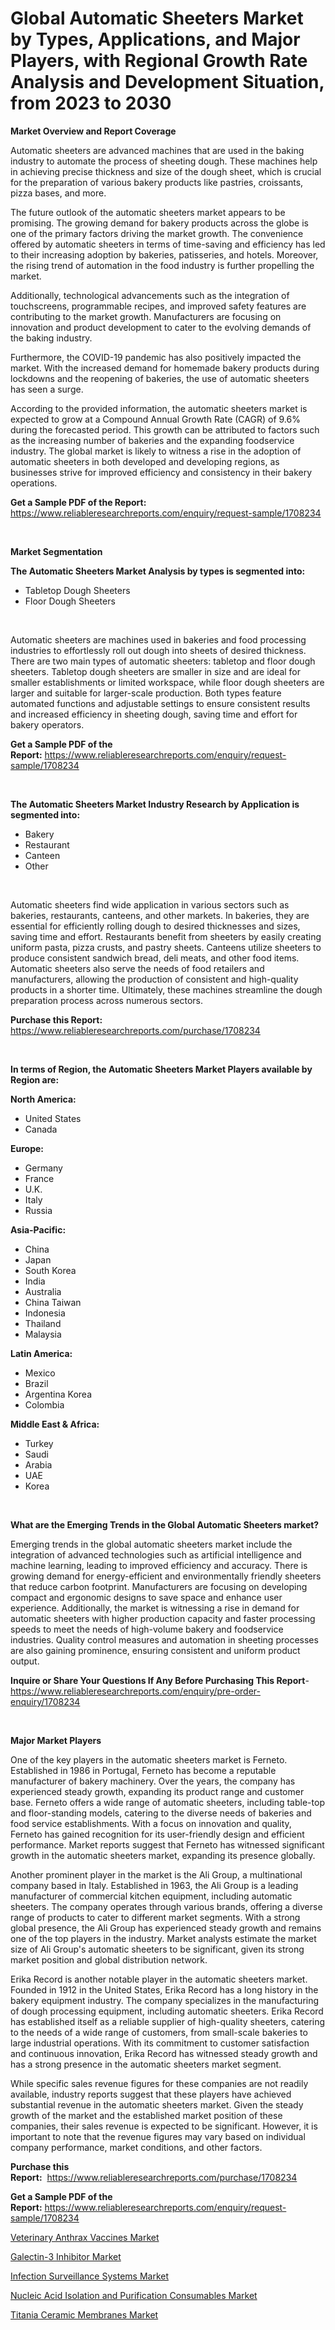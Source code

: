 <p><h1>Global Automatic Sheeters Market by Types, Applications, and Major Players, with Regional Growth Rate Analysis and Development Situation, from 2023 to 2030</h1></p><p><strong>Market Overview and Report Coverage</strong></p>
<p><p>Automatic sheeters are advanced machines that are used in the baking industry to automate the process of sheeting dough. These machines help in achieving precise thickness and size of the dough sheet, which is crucial for the preparation of various bakery products like pastries, croissants, pizza bases, and more.</p><p>The future outlook of the automatic sheeters market appears to be promising. The growing demand for bakery products across the globe is one of the primary factors driving the market growth. The convenience offered by automatic sheeters in terms of time-saving and efficiency has led to their increasing adoption by bakeries, patisseries, and hotels. Moreover, the rising trend of automation in the food industry is further propelling the market.</p><p>Additionally, technological advancements such as the integration of touchscreens, programmable recipes, and improved safety features are contributing to the market growth. Manufacturers are focusing on innovation and product development to cater to the evolving demands of the baking industry.</p><p>Furthermore, the COVID-19 pandemic has also positively impacted the market. With the increased demand for homemade bakery products during lockdowns and the reopening of bakeries, the use of automatic sheeters has seen a surge.</p><p>According to the provided information, the automatic sheeters market is expected to grow at a Compound Annual Growth Rate (CAGR) of 9.6% during the forecasted period. This growth can be attributed to factors such as the increasing number of bakeries and the expanding foodservice industry. The global market is likely to witness a rise in the adoption of automatic sheeters in both developed and developing regions, as businesses strive for improved efficiency and consistency in their bakery operations.</p></p>
<p><strong>Get a Sample PDF of the Report:</strong> <a href="https://www.reliableresearchreports.com/enquiry/request-sample/1708234">https://www.reliableresearchreports.com/enquiry/request-sample/1708234</a></p>
<p>&nbsp;</p>
<p><strong>Market Segmentation</strong></p>
<p><strong>The Automatic Sheeters Market Analysis by types is segmented into:</strong></p>
<p><ul><li>Tabletop Dough Sheeters</li><li>Floor Dough Sheeters</li></ul></p>
<p>&nbsp;</p>
<p><p>Automatic sheeters are machines used in bakeries and food processing industries to effortlessly roll out dough into sheets of desired thickness. There are two main types of automatic sheeters: tabletop and floor dough sheeters. Tabletop dough sheeters are smaller in size and are ideal for smaller establishments or limited workspace, while floor dough sheeters are larger and suitable for larger-scale production. Both types feature automated functions and adjustable settings to ensure consistent results and increased efficiency in sheeting dough, saving time and effort for bakery operators.</p></p>
<p><strong>Get a Sample PDF of the Report:</strong>&nbsp;<a href="https://www.reliableresearchreports.com/enquiry/request-sample/1708234">https://www.reliableresearchreports.com/enquiry/request-sample/1708234</a></p>
<p>&nbsp;</p>
<p><strong>The Automatic Sheeters Market Industry Research by Application is segmented into:</strong></p>
<p><ul><li>Bakery</li><li>Restaurant</li><li>Canteen</li><li>Other</li></ul></p>
<p>&nbsp;</p>
<p><p>Automatic sheeters find wide application in various sectors such as bakeries, restaurants, canteens, and other markets. In bakeries, they are essential for efficiently rolling dough to desired thicknesses and sizes, saving time and effort. Restaurants benefit from sheeters by easily creating uniform pasta, pizza crusts, and pastry sheets. Canteens utilize sheeters to produce consistent sandwich bread, deli meats, and other food items. Automatic sheeters also serve the needs of food retailers and manufacturers, allowing the production of consistent and high-quality products in a shorter time. Ultimately, these machines streamline the dough preparation process across numerous sectors.</p></p>
<p><strong>Purchase this Report:</strong>&nbsp; <a href="https://www.reliableresearchreports.com/purchase/1708234">https://www.reliableresearchreports.com/purchase/1708234</a></p>
<p>&nbsp;</p>
<p><strong>In terms of Region, the Automatic Sheeters Market Players available by Region are:</strong></p>
<p>
    <p> <strong> North America: </strong>
        <ul>
            <li>United States</li>
            <li>Canada</li>
        </ul>
        </p> 
    <p> <strong> Europe: </strong>
        <ul>
            <li>Germany</li>
            <li>France</li>
            <li>U.K.</li>
            <li>Italy</li>
            <li>Russia</li>
        </ul>
        </p> 
    <p> <strong> Asia-Pacific: </strong>
        <ul>
            <li>China</li>
            <li>Japan</li>
            <li>South Korea</li>
            <li>India</li>
            <li>Australia</li>
            <li>China Taiwan</li>
            <li>Indonesia</li>
            <li>Thailand</li>
            <li>Malaysia</li>
        </ul>
        </p> 
    <p> <strong> Latin America: </strong>
        <ul>
            <li>Mexico</li>
            <li>Brazil</li>
            <li>Argentina Korea</li>
            <li>Colombia</li>
        </ul>
        </p> 
    <p> <strong> Middle East & Africa: </strong>
        <ul>
            <li>Turkey</li>
            <li>Saudi</li>
            <li>Arabia</li>
            <li>UAE</li>
            <li>Korea</li>
        </ul>
    </p>
    </p>
<p>&nbsp;</p>
<p><strong>What are the Emerging Trends in the Global Automatic Sheeters market?</strong></p>
<p><p>Emerging trends in the global automatic sheeters market include the integration of advanced technologies such as artificial intelligence and machine learning, leading to improved efficiency and accuracy. There is growing demand for energy-efficient and environmentally friendly sheeters that reduce carbon footprint. Manufacturers are focusing on developing compact and ergonomic designs to save space and enhance user experience. Additionally, the market is witnessing a rise in demand for automatic sheeters with higher production capacity and faster processing speeds to meet the needs of high-volume bakery and foodservice industries. Quality control measures and automation in sheeting processes are also gaining prominence, ensuring consistent and uniform product output.</p></p>
<p><strong>Inquire or Share Your Questions If Any Before Purchasing This Report</strong>- <a href="https://www.reliableresearchreports.com/enquiry/pre-order-enquiry/1708234">https://www.reliableresearchreports.com/enquiry/pre-order-enquiry/1708234</a></p>
<p>&nbsp;</p>
<p><strong>Major Market Players</strong></p>
<p><p>One of the key players in the automatic sheeters market is Ferneto. Established in 1986 in Portugal, Ferneto has become a reputable manufacturer of bakery machinery. Over the years, the company has experienced steady growth, expanding its product range and customer base. Ferneto offers a wide range of automatic sheeters, including table-top and floor-standing models, catering to the diverse needs of bakeries and food service establishments. With a focus on innovation and quality, Ferneto has gained recognition for its user-friendly design and efficient performance. Market reports suggest that Ferneto has witnessed significant growth in the automatic sheeters market, expanding its presence globally.</p><p>Another prominent player in the market is the Ali Group, a multinational company based in Italy. Established in 1963, the Ali Group is a leading manufacturer of commercial kitchen equipment, including automatic sheeters. The company operates through various brands, offering a diverse range of products to cater to different market segments. With a strong global presence, the Ali Group has experienced steady growth and remains one of the top players in the industry. Market analysts estimate the market size of Ali Group's automatic sheeters to be significant, given its strong market position and global distribution network.</p><p>Erika Record is another notable player in the automatic sheeters market. Founded in 1912 in the United States, Erika Record has a long history in the bakery equipment industry. The company specializes in the manufacturing of dough processing equipment, including automatic sheeters. Erika Record has established itself as a reliable supplier of high-quality sheeters, catering to the needs of a wide range of customers, from small-scale bakeries to large industrial operations. With its commitment to customer satisfaction and continuous innovation, Erika Record has witnessed steady growth and has a strong presence in the automatic sheeters market segment.</p><p>While specific sales revenue figures for these companies are not readily available, industry reports suggest that these players have achieved substantial revenue in the automatic sheeters market. Given the steady growth of the market and the established market position of these companies, their sales revenue is expected to be significant. However, it is important to note that the revenue figures may vary based on individual company performance, market conditions, and other factors.</p></p>
<p><strong>Purchase this Report:</strong>&nbsp;&nbsp;<a href="https://www.reliableresearchreports.com/purchase/1708234">https://www.reliableresearchreports.com/purchase/1708234</a></p>
<p></p>
<p><strong>Get a Sample PDF of the Report:</strong>&nbsp;<a href="https://www.reliableresearchreports.com/enquiry/request-sample/1708234">https://www.reliableresearchreports.com/enquiry/request-sample/1708234</a></p>
<p><p><a href="https://medium.com/@darianswift1922/veterinary-anthrax-vaccines-market-analysis-and-sze-forecasted-for-period-from-2023-to-2030-42b6ce7ef319">Veterinary Anthrax Vaccines Market</a></p><p><a href="https://www.linkedin.com/pulse/galectin-3-inhibitor-market-size-share-global-analysis-report-jmgrc/">Galectin-3 Inhibitor Market</a></p><p><a href="https://www.linkedin.com/pulse/infection-surveillance-systems-market-size-share-global-analysis-4gayc/">Infection Surveillance Systems Market</a></p><p><a href="https://www.linkedin.com/pulse/nucleic-acid-isolation-purification-consumables-market-size-1bpfc/">Nucleic Acid Isolation and Purification Consumables Market</a></p><p><a href="https://medium.com/@zolajenkins1966/titania-ceramic-membranes-market-report-reveals-the-latest-trends-and-growth-opportunities-of-this-3609fcc3553a">Titania Ceramic Membranes Market</a></p></p>